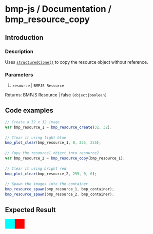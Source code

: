 # bmp-js / Documentation / bmp_resource_copy

## Introduction

### Description

Uses [`structuredClone()`](https://developer.mozilla.org/en-US/docs/Web/API/structuredClone) to copy the resource object without reference.

### Parameters

1. `resource` | `BMPJS Resource`

Returns: BMPJS Resource | false `(object|boolean)`

## Code examples

```js
// Create a 32 x 32 image
var bmp_resource_1 = bmp_resource_create(32, 32);

// Clear it using light blue
bmp_plot_clear(bmp_resource_1, 0, 255, 255);

// Copy the resource1 object into resource2
var bmp_resource_2 = bmp_resource_copy(bmp_resource_1);

// Clear it using bright red
bmp_plot_clear(bmp_resource_2, 255, 0, 0);

// Spawn the images into the container
bmp_resource_spawn(bmp_resource_1, bmp_container);
bmp_resource_spawn(bmp_resource_2, bmp_container);
```

## Expected Result

![expected-result](./img/002.png)
